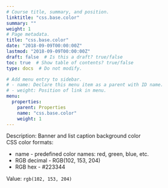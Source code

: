 ```yaml
---
# Course title, summary, and position.
linktitle: "css.base.color"
summary: ""
weight: 1
# Page metadata.
title: "css.base.color"
date: "2018-09-09T00:00:00Z"
lastmod: "2018-09-09T00:00:00Z"
draft: false  # Is this a draft? true/false
toc: true  # Show table of contents? true/false
type: docs  # Do not modify.

# Add menu entry to sidebar.
# - name: Declare this menu item as a parent with ID name.
# - weight: Position of link in menu.
menu:
  properties:
    parent: Properties
    name: "css.base.color"
    weight: 1
---
```


Description: Banner and list caption background color
      <br/>CSS color formats: 
      <ul>
      <li>name - predefined color names: red, green, blue, etc.
      <li>RGB decimal - RGB(102, 153, 204)
      <li>RGB hex - #223344
      </ul>


Value: `rgb(102, 153, 204)`